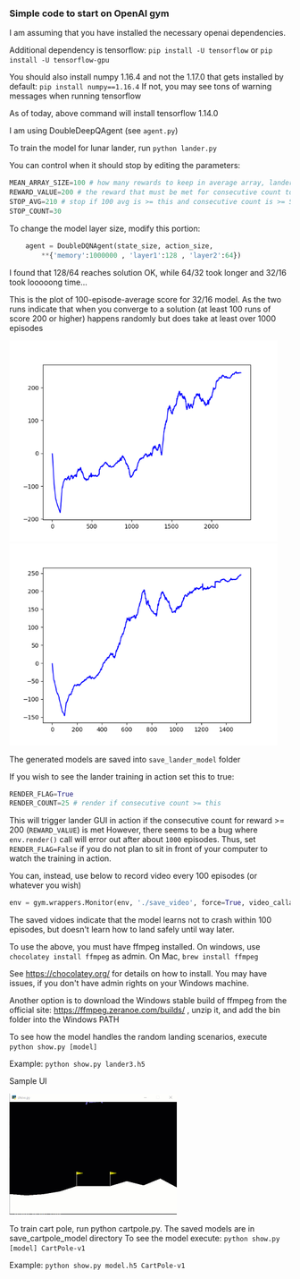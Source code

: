### Simple code to start on OpenAI gym
I am assuming that you have installed the necessary openai dependencies.

Additional dependency is tensorflow: `pip install -U tensorflow` or `pip install -U tensorflow-gpu`

You should also install numpy 1.16.4 and not the 1.17.0 that gets installed by default: `pip install numpy==1.16.4`
If not, you may see tons of warning messages when running tensorflow

As of today, above command will install tensorflow 1.14.0

I am using DoubleDeepQAgent (see `agent.py`)

To train the model for lunar lander, run
`python lander.py`

You can control when it should stop by editing the parameters:
```python
MEAN_ARRAY_SIZE=100 # how many rewards to keep in average array, lander=100
REWARD_VALUE=200 # the reward that must be met for consecutive count to increase, lander=200
STOP_AVG=210 # stop if 100 avg is >= this and consecutive count is >= STOP_COUNT, lander > 200
STOP_COUNT=30
```
To change the model layer size, modify this portion:
```python
    agent = DoubleDQNAgent(state_size, action_size, 
        **{'memory':1000000 , 'layer1':128 , 'layer2':64})
```
I found that 128/64 reaches solution OK, while 64/32 took longer and 32/16 took looooong time...

This is the plot of 100-episode-average score for 32/16 model.
As the two runs indicate that when you converge to a solution (at least 100 runs of score 200 or higher) happens randomly but does take at least over 1000 episodes

![plot](lunarlander-v2.png) ![plot2](run2.png)

The generated models are saved into `save_lander_model` folder

If you wish to see the lander training in action set this to true:
```python
RENDER_FLAG=True
RENDER_COUNT=25 # render if consecutive count >= this
```

This will trigger lander GUI in action if the consecutive count for reward >= 200 (`REWARD_VALUE`) is met
However, there seems to be a bug where `env.render()` call will error out after about `1000` episodes.
Thus, set `RENDER_FLAG=False` if you do not plan to sit in front of your computer to watch the training in action.

You can, instead, use below to record video every 100 episodes (or whatever you wish)
```python
env = gym.wrappers.Monitor(env, './save_video', force=True, video_callable=lambda episode_id: episode_id%100==0)
```
The saved vidoes indicate that the model learns not to crash within 100 episodes, but doesn't learn how to land safely until way later.

To use the above, you must have ffmpeg installed.  On windows, use `chocolatey install ffmpeg` as admin. On Mac, `brew install ffmpeg`

See https://chocolatey.org/ for details on how to install.  You may have issues, if you don't have admin rights on your Windows machine.

Another option is to download the Windows stable build of ffmpeg from the official site: https://ffmpeg.zeranoe.com/builds/ , unzip it, and add the bin folder into the Windows PATH

To see how the model handles the random landing scenarios, execute
`python show.py [model]`

Example: `python show.py lander3.h5`

Sample UI

![lander](lander.gif)


To train cart pole, run python cartpole.py.
The saved models are in save_cartpole_model directory
To see the model execute:
`python show.py [model] CartPole-v1`

Example: `python show.py model.h5 CartPole-v1`
